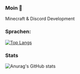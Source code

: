 ### Moin 👋
Minecraft & Discord Development

### Sprachen:
[![Top Langs](https://github-readme-stats.vercel.app/api/top-langs/?username=PHILGAMER&layout=compact)](https://github.com/anuraghazra/github-readme-stats)

### Stats
![Anurag's GitHub stats](https://github-readme-stats.vercel.app/api?username=anuraghazra&show_icons=true&theme=dracula)

